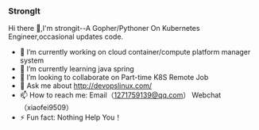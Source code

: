 ### StrongIt
Hi there 👋,I'm strongit--A Gopher/Pythoner On Kubernetes Engineer,occasional updates code.


- 🔭 I’m currently working on cloud container/compute platform manager system
- 🌱 I’m currently learning java spring
- 👯 I’m looking to collaborate on Part-time K8S Remote Job
- 💬 Ask me about http://devopslinux.com/
- 📫 How to reach me: Email（1271759139@qq.com） Webchat（xiaofei9509）
- ⚡ Fun fact: Nothing Help You！

<!--
**strongit/strongit** is a ✨ _special_ ✨ repository because its `README.md` (this file) appears on your GitHub profile.

Here are some ideas to get you started:

- 🔭 I’m currently working on ...
- 🌱 I’m currently learning ...
- 👯 I’m looking to collaborate on ...
- 🤔 I’m looking for help with ...
- 💬 Ask me about ...
- 📫 How to reach me: ...
- 😄 Pronouns: ...
- ⚡ Fun fact: ...
-->
